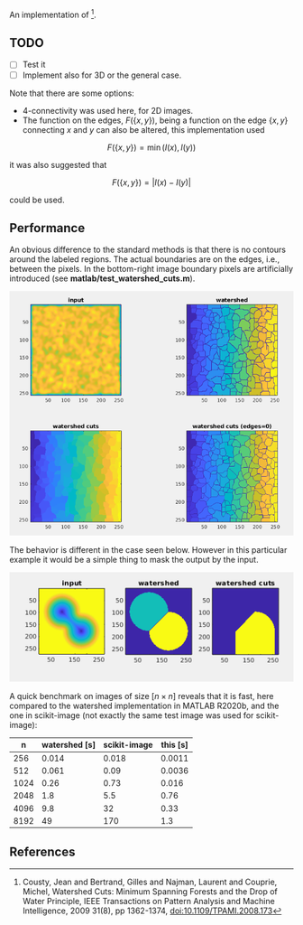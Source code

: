 An implementation of [^1].

## TODO
- [ ] Test it
- [ ] Implement also for 3D or the general case.

Note that there are some options:
- 4-connectivity was used here, for 2D images.
- The function on the edges, $`F(\{x,y\})`$, being a function on the edge
  $`\{x,y\}`$ connecting $x$ and $y$ can also be altered, this
  implementation used

``` math
F(\{x,y\}) = \min \left( I(x) , I(y) \right)
```

it was also suggested that
``` math
F(\{x,y\}) = | I(x) - I(y) |
```

could be used.

## Performance
An obvious difference to the standard methods is that there is no
contours around the labeled regions. The actual boundaries are on the
edges, i.e., between the pixels. In the bottom-right image boundary
pixels are artificially introduced (see **matlab/test_watershed_cuts.m**).

<img src="doc/screenshot1.png">

The behavior is different in the case seen below. However in this
particular example it would be a simple thing to mask the output by
the input.

<img src="doc/screenshot2.png">


A quick benchmark on images of size $`\left[n \times n\right]`$ reveals that it
is fast, here compared to the watershed implementation in MATLAB
R2020b, and the one in scikit-image (not exactly the same test image
was used for scikit-image):

| n    | watershed [s] | scikit-image | this [s] |
| ---  |    ---        |     ---      |   ---    |
| 256  |  0.014        |   0.018      | 0.0011   |
| 512  |  0.061        |   0.09       | 0.0036   |
| 1024 |  0.26         |   0.73       | 0.016    |
| 2048 |  1.8          |   5.5        | 0.76     |
| 4096 |  9.8          |  32          | 0.33     |
| 8192 | 49            | 170          | 1.3      |

## References

[^1]: Cousty, Jean and Bertrand, Gilles and Najman, Laurent and Couprie, Michel, Watershed Cuts: Minimum Spanning Forests and the Drop of Water Principle, IEEE Transactions on Pattern Analysis and Machine Intelligence, 2009 31(8), pp 1362-1374, [doi:10.1109/TPAMI.2008.173](http://dx.doi.org/10.1109/TPAMI.2008.173)
